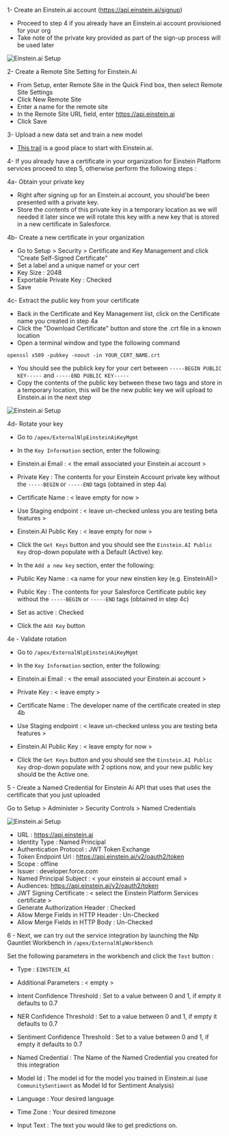 1- Create an Einstein.ai account (https://api.einstein.ai/signup) 

- Proceed to step 4 if you already have an Einstein.ai account provisioned for your org
- Take note of the private key provided as part of the sign-up process will be used later

![Einstein.ai Setup](/docs/guides/images/einsteinAi/eai1.png?raw=true)

2- Create a Remote Site Setting for Einstein.Ai 

- From Setup, enter Remote Site in the Quick Find box, then select Remote Site Settings
- Click New Remote Site
- Enter a name for the remote site
- In the Remote Site URL field, enter https://api.einstein.ai
- Click Save

3- Upload a new data set and train a new model

- [This trail](https://trailhead.salesforce.com/en/content/learn/modules/einstein_intent_basics/einstein_intent_basics_prep) is a good place to start with Einstein.ai.

4- If you already have a certificate in your organization for Einstein Platform services proceed to step 5, otherwise perform the following steps :

4a- Obtain your private key 

- Right after signing up for an Einstein.ai account, you should'be been presented with a private key.
- Store the contents of this private key in a temporary location as we will needed it later since we will rotate this key with a new key that is stored in a new certificate in Salesforce.

4b- Create a new certificate in your organization

- Go to Setup > Security > Certificate and Key Management and click "Create Self-Signed Certificate"
- Set a label and a unique namef or your cert
- Key Size : 2048
- Exportable Private Key : Checked
- Save

4c- Extract the public key from your certificate

- Back in the Certificate and Key Management list, click on the Certificate name you created in step 4a
- Click the "Download Certificate" button and store the .crt file in a known location
- Open a terminal window and type the following command

`openssl x509 -pubkey -noout -in YOUR_CERT_NAME.crt`

- You should see the publick key for your cert between `-----BEGIN PUBLIC KEY-----` and `-----END PUBLIC KEY-----`
- Copy the contents of the public key between these two tags and store in a temporary location, this will be the new public key we will upload to Einstein.ai in the next step

![Einstein.ai Setup](/docs/guides/images/einsteinAi/eai2.png?raw=true)

4d- Rotate your key

- Go to `/apex/ExternalNlpEinsteinAiKeyMgmt`
- In the `Key Information` section, enter the following:

- Einstein.ai Email : < the email associated your Einstein.ai account >
- Private Key : The contents for your Einstein Account private key without the `-----BEGIN` or `-----END` tags (obtained in step 4a)
- Certificate Name : < leave empty for now >
- Use Staging endpoint : < leave un-checked unless you are testing beta features >
- Einstein.AI Public Key : < leave empty for now >

- Click the `Get Keys` button and you should see the `Einstein.AI Public Key` drop-down populate with a Default (Active) key.

- In the `Add a new key` section, enter the following:

- Public Key Name : <a name for your new einstien key (e.g. EinsteinAI)>
- Public Key : The contents for your Salesforce Certificate public key without the `-----BEGIN` or `-----END` tags (obtained in step 4c)
- Set as active : Checked

- Click the `Add Key` button

4e - Validate rotation

- Go to `/apex/ExternalNlpEinsteinAiKeyMgmt`

- In the `Key Information` section, enter the following:
- Einstein.ai Email : < the email associated your Einstein.ai account >
- Private Key : < leave empty >
- Certificate Name : The developer name of the certificate created in step 4b
- Use Staging endpoint : < leave un-checked unless you are testing beta features >
- Einstein.AI Public Key : < leave empty for now >

- Click the `Get Keys` button and you should see the `Einstein.AI Public Key` drop-down populate with 2 options now, and your new public key should be the Active one.


5 - Create a Named Credential for Einstein Ai API that uses that uses the certificate that you just uploaded

Go to Setup > Administer > Security Controls > Named Credentials

![Einstein.ai Setup](/docs/guides/images/einsteinAi/einstein1.png?raw=true)

- URL : https://api.einstein.ai
- Identity Type : Named Principal
- Authentication Protocol : JWT Token Exchange
- Token Endpoint Url : https://api.einstein.ai/v2/oauth2/token
- Scope : offline
- Issuer : developer.force.com
- Named Principal Subject : < your einstein ai account email >
- Audiences: https://api.einstein.ai/v2/oauth2/token
- JWT Signing Certificate : < select the Einstein Platform Services certificate >
- Generate Authorization Header : Checked
- Allow Merge Fields in HTTP Header : Un-Checked
- Allow Merge Fields in HTTP Body : Un-Checked


6 - Next, we can try out the service integration by launching the Nlp Gauntlet Workbench in `/apex/ExternalNlpWorkbench`

Set the following parameters in the workbench and click the `Test` button :

- Type :  `EINSTEIN_AI`
- Additional Parameters : < empty >
- Intent Confidence Threshold : Set to a value between 0 and 1, if empty it defaults to 0.7
- NER Confidence Threshold : Set to a value between 0 and 1, if empty it defaults to 0.7
- Sentiment Confidence Threshold : Set to a value between 0 and 1, if empty it defaults to 0.7

- Named Credential : The Name of the Named Credential you created for this integration
- Model Id : The model id for the model you trained in Einstein.ai (use `CommunitySentiment` as Model Id for Sentiment Analysis)


- Language : Your desired language
- Time Zone : Your desired timezone
- Input Text : The text you would like to get predictions on. 